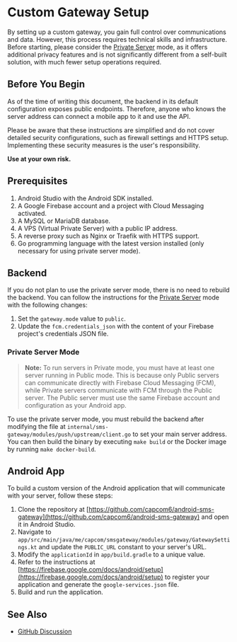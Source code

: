 # Custom Gateway Setup

By setting up a custom gateway, you gain full control over communications and data. However, this process requires technical skills and infrastructure. Before starting, please consider the [Private Server](./private-server.md) mode, as it offers additional privacy features and is not significantly different from a self-built solution, with much fewer setup operations required.

## Before You Begin

As of the time of writing this document, the backend in its default configuration exposes public endpoints. Therefore, anyone who knows the server address can connect a mobile app to it and use the API.

Please be aware that these instructions are simplified and do not cover detailed security configurations, such as firewall settings and HTTPS setup. Implementing these security measures is the user's responsibility.

**Use at your own risk.**

## Prerequisites

1. Android Studio with the Android SDK installed.
2. A Google Firebase account and a project with Cloud Messaging activated.
3. A MySQL or MariaDB database.
4. A VPS (Virtual Private Server) with a public IP address.
5. A reverse proxy such as Nginx or Traefik with HTTPS support.
6. Go programming language with the latest version installed (only necessary for using private server mode).

## Backend

If you do not plan to use the private server mode, there is no need to rebuild the backend. You can follow the instructions for the [Private Server](./private-server.md) mode with the following changes:

1. Set the `gateway.mode` value to `public`.
2. Update the `fcm.credentials_json` with the content of your Firebase project's credentials JSON file.

### Private Server Mode

> **Note:** To run servers in Private mode, you must have at least one server running in Public mode. This is because only Public servers can communicate directly with Firebase Cloud Messaging (FCM), while Private servers communicate with FCM through the Public server. The Public server must use the same Firebase account and configuration as your Android app.

To use the private server mode, you must rebuild the backend after modifying the file at `internal/sms-gateway/modules/push/upstream/client.go` to set your main server address. You can then build the binary by executing `make build` or the Docker image by running `make docker-build`.

## Android App

To build a custom version of the Android application that will communicate with your server, follow these steps:

1. Clone the repository at [https://github.com/capcom6/android-sms-gateway](https://github.com/capcom6/android-sms-gateway) and open it in Android Studio.
2. Navigate to `app/src/main/java/me/capcom/smsgateway/modules/gateway/GatewaySettings.kt` and update the `PUBLIC_URL` constant to your server's URL.
3. Modify the `applicationId` in `app/build.gradle` to a unique value.
4. Refer to the instructions at [https://firebase.google.com/docs/android/setup](https://firebase.google.com/docs/android/setup) to register your application and generate the `google-services.json` file.
5. Build and run the application.

## See Also

* [GitHub Discussion](https://github.com/capcom6/android-sms-gateway/discussions/71)

